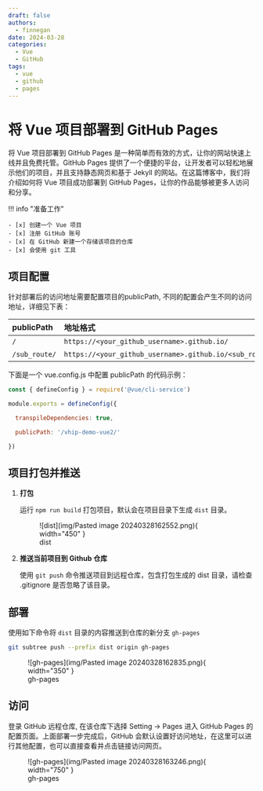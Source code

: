 ```yaml
---
draft: false
authors:
  - finnegan
date: 2024-03-28
categories:
  - Vue
  - GitHub
tags:
  - vue
  - github
  - pages
---
```

# 将 Vue 项目部署到 GitHub Pages

将 Vue 项目部署到 GitHub Pages 是一种简单而有效的方式，让你的网站快速上线并且免费托管。GitHub Pages 提供了一个便捷的平台，让开发者可以轻松地展示他们的项目，并且支持静态网页和基于 Jekyll 的网站。在这篇博客中，我们将介绍如何将 Vue 项目成功部署到 GitHub Pages，让你的作品能够被更多人访问和分享。

<!-- more -->

!!! info "准备工作"

	- [x] 创建一个 Vue 项目
	- [x] 注册 GitHub 账号
	- [x] 在 GitHub 新建一个存储该项目的仓库   
	- [x] 会使用 git 工具 


## 项目配置

针对部署后的访问地址需要配置项目的publicPath, 不同的配置会产生不同的访问地址，详细见下表：

| publicPath | 地址格式 | 示例 |
| :--- | :--- | :--- |
| `/` | `https://<your_github_username>.github.io/` | https://finneganwx.github.io/ |
| `/sub_route/` | `https://<your_github_username>.github.io/<sub_route>` | https://finneganwx.github.io/testpages |

下面是一个 vue.config.js 中配置 publicPath 的代码示例：
```js title="vue.config.js"
const { defineConfig } = require('@vue/cli-service')

module.exports = defineConfig({

  transpileDependencies: true,

  publicPath: '/vhip-demo-vue2/'

})
```

## 项目打包并推送

1. **打包**

	运行 `npm run build` 打包项目，默认会在项目目录下生成 `dist` 目录。
	
	<figure markdown> 
	    ![dist](img/Pasted image 20240328162552.png){ width="450" }
	    <figcaption>dist</figcaption>
	</figure>
	

2. **推送当前项目到 Github 仓库**

	使用 `git push` 命令推送项目到远程仓库，包含打包生成的 dist 目录，请检查 .gitignore 是否忽略了该目录。

## 部署

使用如下命令将 `dist` 目录的内容推送到仓库的新分支 `gh-pages` 

```bash
git subtree push --prefix dist origin gh-pages
```

<figure markdown> 
	![gh-pages](img/Pasted image 20240328162835.png){ width="350" }
	<figcaption>gh-pages</figcaption>
</figure>
	
## 访问

登录 GitHub 远程仓库, 在该仓库下选择 Setting -> Pages 进入 GitHub Pages 的配置页面。上面部署一步完成后，GitHub 会默认设置好访问地址，在这里可以进行其他配置，也可以直接查看并点击链接访问网页。

<figure markdown> 
	![gh-pages](img/Pasted image 20240328163246.png){ width="750" }
	<figcaption>gh-pages</figcaption>
</figure>
